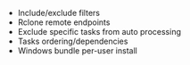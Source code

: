 - Include/exclude filters
- Rclone remote endpoints
- Exclude specific tasks from auto processing
- Tasks ordering/dependencies
- Windows bundle per-user install